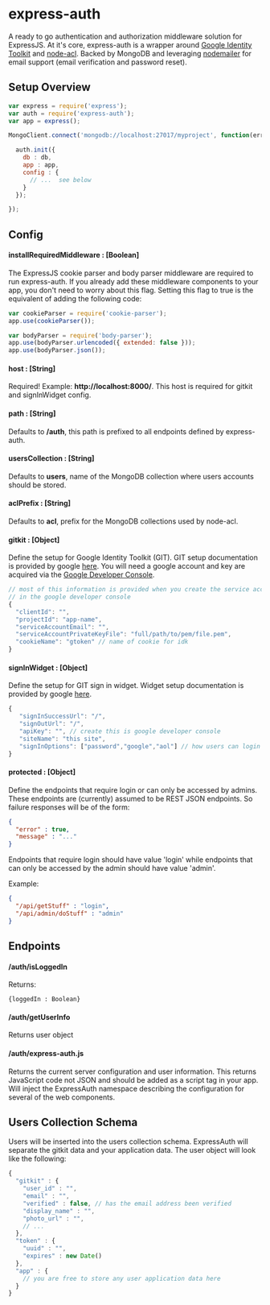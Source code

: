 # express-auth

A ready to go authentication and authorization middleware solution for ExpressJS.
At it's core, express-auth is a wrapper around [Google Identity Toolkit](https://developers.google.com/identity/toolkit/?hl=en) and [node-acl](https://github.com/OptimalBits/node_acl).  Backed by MongoDB and leveraging
[nodemailer](https://github.com/nodemailer/nodemailer) for email support (email verification and password reset).


## Setup Overview

```JavaScript
var express = require('express');
var auth = require('express-auth');
var app = express();

MongoClient.connect('mongodb://localhost:27017/myproject', function(err, db) {

  auth.init({
    db : db,
    app : app,
    config : {
      // ...  see below
    }
  });

});
```
## Config

#### installRequiredMiddleware : [Boolean]

The ExpressJS cookie parser and body parser middleware are required to run express-auth.  If you
already add these middleware components to your app, you don't need to worry about this flag.
Setting this flag to true is the equivalent of adding the following code:

```JavaScript
var cookieParser = require('cookie-parser');
app.use(cookieParser());

var bodyParser = require('body-parser');
app.use(bodyParser.urlencoded({ extended: false }));
app.use(bodyParser.json());
```

#### host : [String]

Required!  Example: **http://localhost:8000/**.  This host is required for gitkit
and signInWidget config.

#### path : [String]

Defaults to **/auth**, this path is prefixed to all endpoints defined by express-auth.

#### usersCollection : [String]

Defaults to **users**, name of the MongoDB collection where users accounts should be stored.

#### aclPrefix : [String]

Defaults to **acl**, prefix for the MongoDB collections used by node-acl.

#### gitkit : [Object]

Define the setup for Google Identity Toolkit (GIT).  GIT setup documentation is
provided by google [here](https://developers.google.com/identity/toolkit/web/quickstart/nodejs).
You will need a google account and key are acquired via the [Google Developer Console](https://console.developers.google.com/).

```JavaScript
// most of this information is provided when you create the service account
// in the google developer console
{
  "clientId": "",
  "projectId": "app-name",
  "serviceAccountEmail": "",
  "serviceAccountPrivateKeyFile": "full/path/to/pem/file.pem",
  "cookieName": "gtoken" // name of cookie for idk
}
```

#### signInWidget : [Object]

Define the setup for GIT sign in widget.  Widget setup documentation is
provided by google [here](https://developers.google.com/identity/toolkit/web/setup-frontend).

```JavaScript
{
   "signInSuccessUrl": "/",
   "signOutUrl": "/",
   "apiKey": "", // create this is google developer console
   "siteName": "this site",
   "signInOptions": ["password","google","aol"] // how users can login
}
```

#### protected : [Object]

Define the endpoints that require login or can only be accessed by admins.  These
endpoints are (currently) assumed to be REST JSON endpoints.  So failure responses will
be of the form:

```JSON
{
  "error" : true,
  "message" : "..."
}
```

Endpoints that require login should have value 'login' while endpoints that can
only be accessed by the admin should have value 'admin'.

Example:

```JSON
{
  "/api/getStuff" : "login",
  "/api/admin/doStuff" : "admin"
}  
```

## Endpoints

#### /auth/isLoggedIn

Returns:
```
{loggedIn : Boolean}
```

#### /auth/getUserInfo

Returns user object

#### /auth/express-auth.js

Returns the current server configuration and user information.  This returns JavaScript code not JSON
and should be added as a script tag in your app.  Will inject the ExpressAuth
namespace describing the configuration for several of the web components.

## Users Collection Schema

Users will be inserted into the users collection schema.  ExpressAuth will separate the gitkit
data and your application data.  The user object will look like the following:

```JavaScript
{
  "gitkit" : {
    "user_id" : "",
    "email" : "",
    "verified" : false, // has the email address been verified
    "display_name" : "",
    "photo_url" : "",
    // ...
  },
  "token" : {
    "uuid" : "",
    "expires" : new Date()
  },
  "app" : {
    // you are free to store any user application data here
  }
}
```
